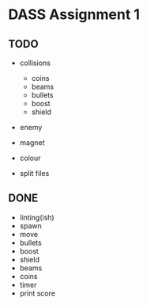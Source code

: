 # DASS Assignment 1
## TODO
- collisions
	- coins
	- beams
	- bullets
	- boost
	- shield
- enemy
- magnet
- colour

- split files

## DONE
- linting(ish)
- spawn
- move
- bullets
- boost
- shield
- beams
- coins
- timer 
- print score